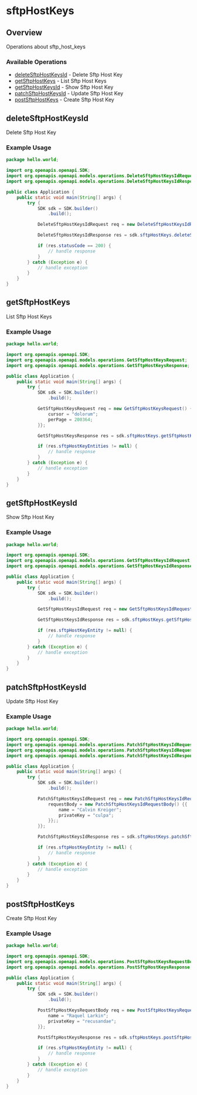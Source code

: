 # sftpHostKeys

## Overview

Operations about sftp_host_keys

### Available Operations

* [deleteSftpHostKeysId](#deletesftphostkeysid) - Delete Sftp Host Key
* [getSftpHostKeys](#getsftphostkeys) - List Sftp Host Keys
* [getSftpHostKeysId](#getsftphostkeysid) - Show Sftp Host Key
* [patchSftpHostKeysId](#patchsftphostkeysid) - Update Sftp Host Key
* [postSftpHostKeys](#postsftphostkeys) - Create Sftp Host Key

## deleteSftpHostKeysId

Delete Sftp Host Key

### Example Usage

```java
package hello.world;

import org.openapis.openapi.SDK;
import org.openapis.openapi.models.operations.DeleteSftpHostKeysIdRequest;
import org.openapis.openapi.models.operations.DeleteSftpHostKeysIdResponse;

public class Application {
    public static void main(String[] args) {
        try {
            SDK sdk = SDK.builder()
                .build();

            DeleteSftpHostKeysIdRequest req = new DeleteSftpHostKeysIdRequest(293144);            

            DeleteSftpHostKeysIdResponse res = sdk.sftpHostKeys.deleteSftpHostKeysId(req);

            if (res.statusCode == 200) {
                // handle response
            }
        } catch (Exception e) {
            // handle exception
        }
    }
}
```

## getSftpHostKeys

List Sftp Host Keys

### Example Usage

```java
package hello.world;

import org.openapis.openapi.SDK;
import org.openapis.openapi.models.operations.GetSftpHostKeysRequest;
import org.openapis.openapi.models.operations.GetSftpHostKeysResponse;

public class Application {
    public static void main(String[] args) {
        try {
            SDK sdk = SDK.builder()
                .build();

            GetSftpHostKeysRequest req = new GetSftpHostKeysRequest() {{
                cursor = "dolorum";
                perPage = 200364;
            }};            

            GetSftpHostKeysResponse res = sdk.sftpHostKeys.getSftpHostKeys(req);

            if (res.sftpHostKeyEntities != null) {
                // handle response
            }
        } catch (Exception e) {
            // handle exception
        }
    }
}
```

## getSftpHostKeysId

Show Sftp Host Key

### Example Usage

```java
package hello.world;

import org.openapis.openapi.SDK;
import org.openapis.openapi.models.operations.GetSftpHostKeysIdRequest;
import org.openapis.openapi.models.operations.GetSftpHostKeysIdResponse;

public class Application {
    public static void main(String[] args) {
        try {
            SDK sdk = SDK.builder()
                .build();

            GetSftpHostKeysIdRequest req = new GetSftpHostKeysIdRequest(63207);            

            GetSftpHostKeysIdResponse res = sdk.sftpHostKeys.getSftpHostKeysId(req);

            if (res.sftpHostKeyEntity != null) {
                // handle response
            }
        } catch (Exception e) {
            // handle exception
        }
    }
}
```

## patchSftpHostKeysId

Update Sftp Host Key

### Example Usage

```java
package hello.world;

import org.openapis.openapi.SDK;
import org.openapis.openapi.models.operations.PatchSftpHostKeysIdRequest;
import org.openapis.openapi.models.operations.PatchSftpHostKeysIdRequestBody;
import org.openapis.openapi.models.operations.PatchSftpHostKeysIdResponse;

public class Application {
    public static void main(String[] args) {
        try {
            SDK sdk = SDK.builder()
                .build();

            PatchSftpHostKeysIdRequest req = new PatchSftpHostKeysIdRequest(925703) {{
                requestBody = new PatchSftpHostKeysIdRequestBody() {{
                    name = "Calvin Kreiger";
                    privateKey = "culpa";
                }};;
            }};            

            PatchSftpHostKeysIdResponse res = sdk.sftpHostKeys.patchSftpHostKeysId(req);

            if (res.sftpHostKeyEntity != null) {
                // handle response
            }
        } catch (Exception e) {
            // handle exception
        }
    }
}
```

## postSftpHostKeys

Create Sftp Host Key

### Example Usage

```java
package hello.world;

import org.openapis.openapi.SDK;
import org.openapis.openapi.models.operations.PostSftpHostKeysRequestBody;
import org.openapis.openapi.models.operations.PostSftpHostKeysResponse;

public class Application {
    public static void main(String[] args) {
        try {
            SDK sdk = SDK.builder()
                .build();

            PostSftpHostKeysRequestBody req = new PostSftpHostKeysRequestBody() {{
                name = "Raquel Larkin";
                privateKey = "recusandae";
            }};            

            PostSftpHostKeysResponse res = sdk.sftpHostKeys.postSftpHostKeys(req);

            if (res.sftpHostKeyEntity != null) {
                // handle response
            }
        } catch (Exception e) {
            // handle exception
        }
    }
}
```
